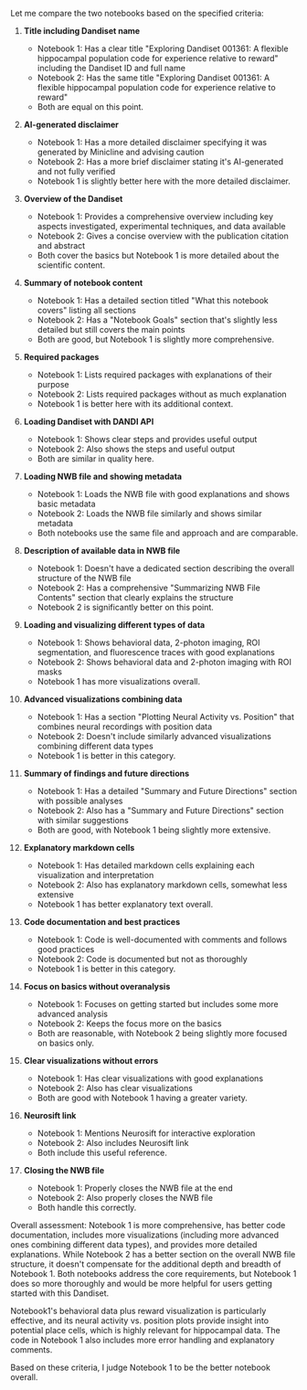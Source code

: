 Let me compare the two notebooks based on the specified criteria:

1. **Title including Dandiset name**
   - Notebook 1: Has a clear title "Exploring Dandiset 001361: A flexible hippocampal population code for experience relative to reward" including the Dandiset ID and full name
   - Notebook 2: Has the same title "Exploring Dandiset 001361: A flexible hippocampal population code for experience relative to reward"
   - Both are equal on this point.

2. **AI-generated disclaimer**
   - Notebook 1: Has a more detailed disclaimer specifying it was generated by Minicline and advising caution
   - Notebook 2: Has a more brief disclaimer stating it's AI-generated and not fully verified
   - Notebook 1 is slightly better here with the more detailed disclaimer.

3. **Overview of the Dandiset**
   - Notebook 1: Provides a comprehensive overview including key aspects investigated, experimental techniques, and data available
   - Notebook 2: Gives a concise overview with the publication citation and abstract
   - Both cover the basics but Notebook 1 is more detailed about the scientific content.

4. **Summary of notebook content**
   - Notebook 1: Has a detailed section titled "What this notebook covers" listing all sections
   - Notebook 2: Has a "Notebook Goals" section that's slightly less detailed but still covers the main points
   - Both are good, but Notebook 1 is slightly more comprehensive.

5. **Required packages**
   - Notebook 1: Lists required packages with explanations of their purpose
   - Notebook 2: Lists required packages without as much explanation
   - Notebook 1 is better here with its additional context.

6. **Loading Dandiset with DANDI API**
   - Notebook 1: Shows clear steps and provides useful output
   - Notebook 2: Also shows the steps and useful output
   - Both are similar in quality here.

7. **Loading NWB file and showing metadata**
   - Notebook 1: Loads the NWB file with good explanations and shows basic metadata
   - Notebook 2: Loads the NWB file similarly and shows similar metadata
   - Both notebooks use the same file and approach and are comparable.

8. **Description of available data in NWB file**
   - Notebook 1: Doesn't have a dedicated section describing the overall structure of the NWB file
   - Notebook 2: Has a comprehensive "Summarizing NWB File Contents" section that clearly explains the structure
   - Notebook 2 is significantly better on this point.

9. **Loading and visualizing different types of data**
   - Notebook 1: Shows behavioral data, 2-photon imaging, ROI segmentation, and fluorescence traces with good explanations
   - Notebook 2: Shows behavioral data and 2-photon imaging with ROI masks
   - Notebook 1 has more visualizations overall.

10. **Advanced visualizations combining data**
    - Notebook 1: Has a section "Plotting Neural Activity vs. Position" that combines neural recordings with position data
    - Notebook 2: Doesn't include similarly advanced visualizations combining different data types
    - Notebook 1 is better in this category.

11. **Summary of findings and future directions**
    - Notebook 1: Has a detailed "Summary and Future Directions" section with possible analyses
    - Notebook 2: Also has a "Summary and Future Directions" section with similar suggestions
    - Both are good, with Notebook 1 being slightly more extensive.

12. **Explanatory markdown cells**
    - Notebook 1: Has detailed markdown cells explaining each visualization and interpretation
    - Notebook 2: Also has explanatory markdown cells, somewhat less extensive
    - Notebook 1 has better explanatory text overall.

13. **Code documentation and best practices**
    - Notebook 1: Code is well-documented with comments and follows good practices
    - Notebook 2: Code is documented but not as thoroughly
    - Notebook 1 is better in this category.

14. **Focus on basics without overanalysis**
    - Notebook 1: Focuses on getting started but includes some more advanced analysis
    - Notebook 2: Keeps the focus more on the basics
    - Both are reasonable, with Notebook 2 being slightly more focused on basics only.

15. **Clear visualizations without errors**
    - Notebook 1: Has clear visualizations with good explanations
    - Notebook 2: Also has clear visualizations
    - Both are good with Notebook 1 having a greater variety.

16. **Neurosift link**
    - Notebook 1: Mentions Neurosift for interactive exploration
    - Notebook 2: Also includes Neurosift link
    - Both include this useful reference.

17. **Closing the NWB file**
    - Notebook 1: Properly closes the NWB file at the end
    - Notebook 2: Also properly closes the NWB file
    - Both handle this correctly.

Overall assessment:
Notebook 1 is more comprehensive, has better code documentation, includes more visualizations (including more advanced ones combining different data types), and provides more detailed explanations. While Notebook 2 has a better section on the overall NWB file structure, it doesn't compensate for the additional depth and breadth of Notebook 1. Both notebooks address the core requirements, but Notebook 1 does so more thoroughly and would be more helpful for users getting started with this Dandiset.

Notebook1's behavioral data plus reward visualization is particularly effective, and its neural activity vs. position plots provide insight into potential place cells, which is highly relevant for hippocampal data. The code in Notebook 1 also includes more error handling and explanatory comments.

Based on these criteria, I judge Notebook 1 to be the better notebook overall.